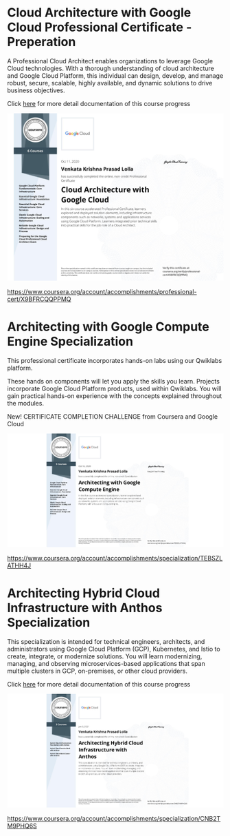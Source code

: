#  Cloud Architecture with Google Cloud Professional Certificate - Preperation

A Professional Cloud Architect enables organizations to leverage Google Cloud technologies. With a thorough understanding of cloud architecture and Google Cloud Platform, this individual can design, develop, and manage robust, secure, scalable, highly available, and dynamic solutions to drive business objectives.

Click [here](https://github.com/vlolla/google-cloud/blob/master/Cloud%20Architecture%20with%20Google%20Cloud%20Professional%20Certificate.md) for more detail documentation of this course progress

![Cloud Architecture with Google Cloud Professional Certificate](./certificate/X9BFRCQQPPMQ.jpeg)

https://www.coursera.org/account/accomplishments/professional-cert/X9BFRCQQPPMQ

#  Architecting with Google Compute Engine Specialization

This professional certificate incorporates hands-on labs using our Qwiklabs platform.

These hands on components will let you apply the skills you learn. Projects incorporate Google Cloud Platform products, used within Qwiklabs. You will gain practical hands-on experience with the concepts explained throughout the modules.

New! CERTIFICATE COMPLETION CHALLENGE from Coursera and Google Cloud

![Architecting with Google Compute Engine Specialization](./certificate/TEBSZLATHH4J.jpeg)


https://www.coursera.org/account/accomplishments/specialization/TEBSZLATHH4J


# Architecting Hybrid Cloud Infrastructure with Anthos Specialization 

This specialization is intended for technical engineers, architects, and administrators using Google Cloud Platform (GCP), Kubernetes, and Istio to create, integrate, or modernize solutions. You will learn modernizing, managing, and observing microservices-based applications that span multiple clusters in GCP, on-premises, or other cloud providers.

Click [here](https://github.com/vlolla/google-cloud/tree/master/Architecting%20Hybrid%20Cloud%20Infrastructure%20with%20Anthos%20Specialization) for more detail documentation of this course progress

![Architecting Hybrid Cloud Infrastructure with Anthos Specialization](./certificate/CERTIFICATE_LANDING_PAGE_CNB2TM9PHQ6S.jpeg)

https://www.coursera.org/account/accomplishments/specialization/CNB2TM9PHQ6S
